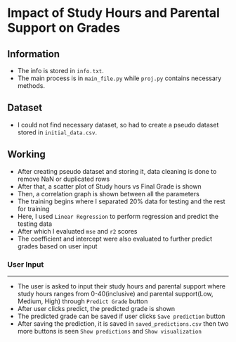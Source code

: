 # Impact of Study Hours and Parental Support on Grades 

## Information
- The info is stored in `info.txt`.
- The main process is in `main_file.py` while `proj.py` contains necessary methods. 

## Dataset
- I could not find necessary dataset, so had to create a pseudo dataset stored in `initial_data.csv`.

## Working
- After creating pseudo dataset and storing it, data cleaning is done to remove NaN or duplicated rows
- After that, a scatter plot of Study hours vs Final Grade is shown
- Then, a correlation graph is shown between all the parameters
- The training begins where I separated 20% data for testing and the rest for training
- Here, I used `Linear Regression` to perform regression and predict the testing data
- After which I evaluated `mse` and `r2` scores
- The coefficient and intercept were also evaluated to further predict grades based on user input

### User Input 
---
- The user is asked to input their study hours and parental support where study hours ranges from 0-40(inclusive) and parental support(Low, Medium, High) through `Predict Grade` button
- After user clicks predict, the predicted grade is shown
- The predicted grade can be saved if user clicks `Save prediction` button
- After saving the prediction, it is saved in `saved_predictions.csv` then two more buttons is seen `Show predictions` and `Show visualization` 
